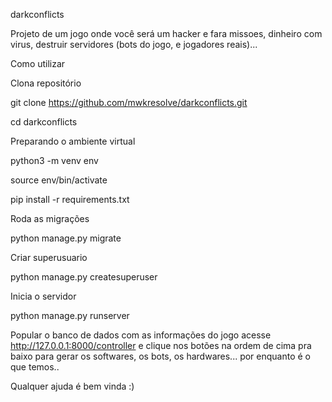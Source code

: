 darkconflicts

Projeto de um jogo onde você será um hacker e fara missoes, dinheiro com virus, destruir servidores (bots do jogo, e jogadores reais)...


Como utilizar

Clona repositório

git clone https://github.com/mwkresolve/darkconflicts.git

cd darkconflicts

Preparando o ambiente virtual

python3 -m venv env

source env/bin/activate

pip install -r requirements.txt

Roda as migrações

python manage.py migrate

Criar superusuario

python manage.py createsuperuser

Inicia o servidor

python manage.py runserver

Popular o banco de dados com as informações do jogo
acesse http://127.0.0.1:8000/controller e clique nos botões na ordem de cima pra baixo
para gerar os softwares, os bots, os hardwares... por enquanto é o que temos..

Qualquer ajuda é bem vinda :)

